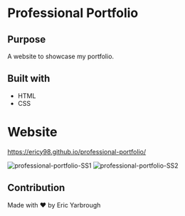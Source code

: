 # Professional Portfolio

## Purpose
A website to showcase my portfolio.

## Built with 
* HTML
* CSS

# Website
https://ericy98.github.io/professional-portfolio/

![professional-portfolio-SS1](https://user-images.githubusercontent.com/65314282/83371384-f8e6a900-a387-11ea-8941-ddb227caac6d.JPG)
![professional-portfolio-SS2](https://user-images.githubusercontent.com/65314282/83371392-fc7a3000-a387-11ea-846f-eb3de8891d36.JPG)

## Contribution
Made with ❤️ by Eric Yarbrough
